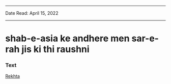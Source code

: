 
---

Date Read: April 15, 2022

---


# shab-e-asia ke andhere men sar-e-rah jis ki thi raushni 


### Text

[Rekhta](https://www.rekhta.org/nazms/mahaatmaa-gaandhii-nushur-wahidi-nazms?lang=ur)

